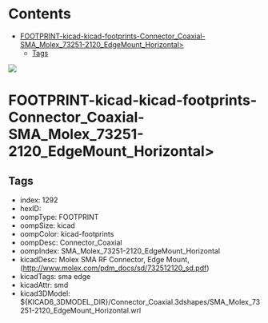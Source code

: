 



Contents
========

* [FOOTPRINT-kicad-kicad-footprints-Connector_Coaxial-SMA_Molex_73251-2120_EdgeMount_Horizontal>](#footprint-kicad-kicad-footprints-connector_coaxial-sma_molex_73251-2120_edgemount_horizontal)
	* [Tags](#tags)
  
![][im]
# FOOTPRINT-kicad-kicad-footprints-Connector_Coaxial-SMA_Molex_73251-2120_EdgeMount_Horizontal>

## Tags

- index: 1292
- hexID: 
- oompType: FOOTPRINT
- oompSize: kicad
- oompColor: kicad-footprints
- oompDesc: Connector_Coaxial
- oompIndex: SMA_Molex_73251-2120_EdgeMount_Horizontal
- kicadDesc: Molex SMA RF Connector, Edge Mount, (http://www.molex.com/pdm_docs/sd/732512120_sd.pdf)
- kicadTags: sma edge
- kicadAttr: smd
- kicad3DModel: ${KICAD6_3DMODEL_DIR}/Connector_Coaxial.3dshapes/SMA_Molex_73251-2120_EdgeMount_Horizontal.wrl



[im]: image.png
